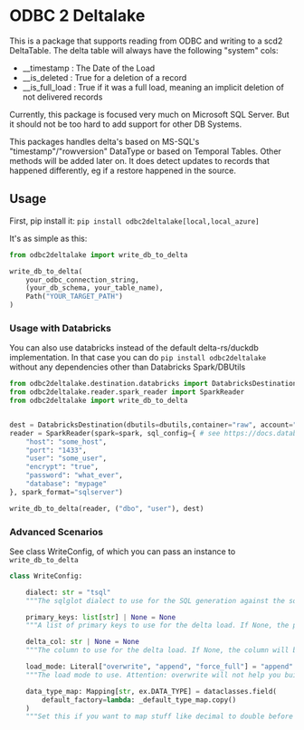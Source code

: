 # ODBC 2 Deltalake

This is a package that supports reading from ODBC and writing to a scd2 DeltaTable. The delta table will always have the following "system" cols:

- \_\_timestamp : The Date of the Load
- \_\_is_deleted : True for a deletion of a record
- \_\_is_full_load : True if it was a full load, meaning an implicit deletion of not delivered records

Currently, this package is focused very much on Microsoft SQL Server. But it should not be too hard to add support for other DB Systems.

This packages handles delta's based on MS-SQL's "timestamp"/"rowversion" DataType or based on Temporal Tables. Other methods will be added later on. It does detect updates to records
that happened differently, eg if a restore happened in the source.

## Usage

First, pip install it:
`pip install odbc2deltalake[local,local_azure]`

It's as simple as this:

```python
from odbc2deltalake import write_db_to_delta

write_db_to_delta(
    your_odbc_connection_string,
    (your_db_schema, your_table_name),
    Path("YOUR_TARGET_PATH")
)
```

### Usage with Databricks

You can also use databricks instead of the default delta-rs/duckdb implementation.
In that case you can do `pip install odbc2deltalake` without any dependencies other than Databricks Spark/DBUtils

```python
from odbc2deltalake.destination.databricks import DatabricksDestination
from odbc2deltalake.reader.spark_reader import SparkReader
from odbc2deltalake import write_db_to_delta


dest = DatabricksDestination(dbutils=dbutils,container="raw", account="some_account", path="raw/super_path", schema="abfss")
reader = SparkReader(spark=spark, sql_config={ # see https://docs.databricks.com/en/connect/external-systems/sql-server.html
    "host": "some_host",
    "port": "1433",
    "user": "some_user",
    "encrypt": "true",
    "password": "what_ever",
    "database": "mypage"
}, spark_format="sqlserver")

write_db_to_delta(reader, ("dbo", "user"), dest)
```

### Advanced Scenarios

See class WriteConfig, of which you can pass an instance to `write_db_to_delta`

```python
class WriteConfig:

    dialect: str = "tsql"
    """The sqlglot dialect to use for the SQL generation against the source"""

    primary_keys: list[str] | None = None
    """A list of primary keys to use for the delta load. If None, the primary keys will be determined from the source"""

    delta_col: str | None = None
    """The column to use for the delta load. If None, the column will be determined from the source. Should be mostly increasing to make load efficient"""

    load_mode: Literal["overwrite", "append", "force_full"] = "append"
    """The load mode to use. Attention: overwrite will not help you build scd2, the history is in the delta table only"""

    data_type_map: Mapping[str, ex.DATA_TYPE] = dataclasses.field(
        default_factory=lambda: _default_type_map.copy()
    )
    """Set this if you want to map stuff like decimal to double before writing to delta. We recommend doing so later in ETL usually"""


```
